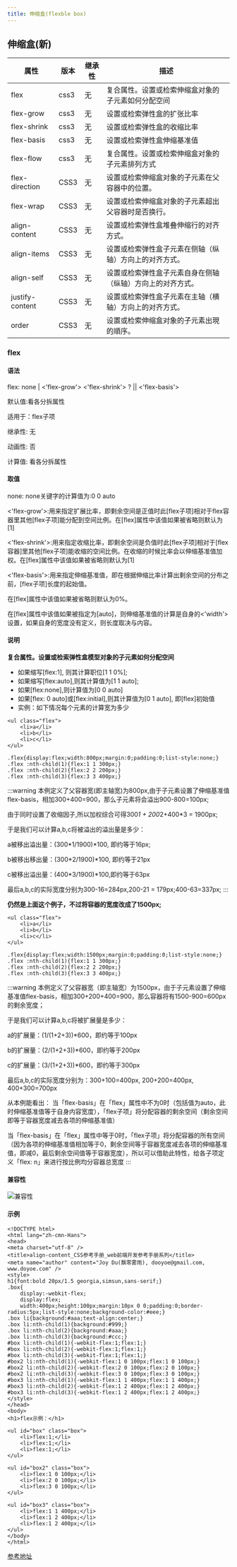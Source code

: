 ```yaml
---
title: 伸缩盒(flexble box)
---
```

## 伸缩盒(新)

属性 | 版本 | 继承性 | 描述
---|---|---|---
flex | css3 | 无 | 复合属性。设置或检索伸缩盒对象的子元素如何分配空间
flex-grow | css3 | 无 | 设置或检索弹性盒的扩张比率
flex-shrink | css3 | 无 | 设置或检索弹性盒的收缩比率
flex-basis | css3 | 无 | 设置或检索弹性盒伸缩基准值
flex-flow | css3 | 无 | 复合属性。设置或检索伸缩盒对象的子元素排列方式
flex-direction | CSS3 | 无 | 设置或检索伸缩盒对象的子元素在父容器中的位置。
flex-wrap | CSS3 | 无 | 设置或检索伸缩盒对象的子元素超出父容器时是否换行。
align-content | CSS3 | 无 | 设置或检索弹性盒堆叠伸缩行的对齐方式。
align-items | CSS3 | 无 | 设置或检索弹性盒子元素在侧轴（纵轴）方向上的对齐方式。
align-self | CSS3 | 无 | 设置或检索弹性盒子元素自身在侧轴（纵轴）方向上的对齐方式。
justify-content | CSS3 | 无 | 设置或检索弹性盒子元素在主轴（横轴）方向上的对齐方式。
order | CSS3 | 无 | 设置或检索伸缩盒对象的子元素出現的順序。

### flex
#### 语法
flex: none | <'flex-grow'> <'flex-shrink'> ? || <'flex-basis'>

默认值:看各分拆属性

适用于：flex子项

继承性: 无

动画性: 否

计算值: 看各分拆属性

#### 取值
none: none关键字的计算值为:0 0 auto

<'flex-grow'>:用来指定扩展比率，即剩余空间是正值时此[flex子项]相对于flex容器里其他[flex子项]能分配到空间比例。在[flex]属性中该值如果被省略则默认为[1]

<'flex-shrink'>:用来指定收缩比率，即剩余空间是负值时此[flex子项]相对于[flex容器]里其他[flex子项]能收缩的空间比例。在收缩的时候比率会以伸缩基准值加权。在[flex]属性中该值如果被省略则默认为[1]

<'flex-basis'>:用来指定伸缩基准值，即在根据伸缩比率计算出剩余空间的分布之前，[flex子项]长度的起始值。

在[flex]属性中该值如果被省略则默认为0%。

在[flex]属性中该值如果被指定为[auto]，则伸缩基准值的计算是自身的<'width'>设置，如果自身的宽度没有定义，则长度取决与内容。

#### 说明
**复合属性。设置或检索弹性盒模型对象的子元素如何分配空间**
+ 如果缩写[flex:1], 则其计算职位[1 1 0%];
+ 如果缩写[flex:auto],则其计算值为[1 1 auto];
+ 如果[flex:none],则计算值为[0 0 auto]
+ 如果[flex: 0 auto]或[flex:initial],则其计算值为[0 1 auto], 即[flex]初始值
+ 实例：如下情况每个元素的计算宽为多少

```
<ul class="flex">
    <li>a</li>
    <li>b</li>
    <li>c</li>
</ul>

.flex{display:flex;width:800px;margin:0;padding:0;list-style:none;}
.flex :nth-child(1){flex:1 1 300px;}
.flex :nth-child(2){flex:2 2 200px;}
.flex :nth-child(3){flex:3 3 400px;}
```
:::warning
本例定义了父容器宽(即主轴宽)为800px,由于子元素设置了伸缩基准值flex-basis，相加300+400=900，那么子元素将会溢出900-800=100px;

由于同时设置了收缩因子,所以加权综合可得300*1 + 200*2+400*3 = 1900px;

于是我们可以计算a,b,c将被溢出的溢出量是多少：

a被移出溢出量：(300*1/1900)*100, 即约等于16px;

b被移出移出量：(300*2/1900)*100, 即约等于21px

c被移出溢出量：(400*3/1900)*100,即约等于63px

最后a,b,c的实际宽度分别为300-16=284px,200-21 = 179px;400-63=337px;
:::

**仍然是上面这个例子，不过将容器的宽度改成了1500px;**
```
<ul class="flex">
    <li>a</li>
    <li>b</li>
    <li>c</li>
</ul>

.flex{display:flex;width:1500px;margin:0;padding:0;list-style:none;}
.flex :nth-child(1){flex:1 1 300px;}
.flex :nth-child(2){flex:2 2 200px;}
.flex :nth-child(3){flex:3 3 400px;}
```
:::warning
本例定义了父容器宽（即主轴宽）为1500px，由于子元素设置了伸缩基准值flex-basis，相加300+200+400=900，那么容器将有1500-900=600px的剩余宽度；

于是我们可以计算a,b,c将被扩展量是多少：

a的扩展量：(1/(1+2+3))*600，即约等于100px

b的扩展量：(2/(1+2+3))*600，即约等于200px

c的扩展量：(3/(1+2+3))*600，即约等于300px

最后a,b,c的实际宽度分别为：300+100=400px, 200+200=400px, 400+300=700px

从本例能看出：
当「flex-basis」在「flex」属性中不为0时（包括值为auto，此时伸缩基准值等于自身内容宽度），「flex子项」将分配容器的剩余空间（剩余空间即等于容器宽度减去各项的伸缩基准值）

当「flex-basis」在「flex」属性中等于0时，「flex子项」将分配容器的所有空间（因为各项的伸缩基准值相加等于0，剩余空间等于容器宽度减去各项的伸缩基准值，即减0，最后剩余空间值等于容器宽度），所以可以借助此特性，给各子项定义「flex: n」来进行按比例均分容器总宽度
:::

#### 兼容性 
![兼容性]('./images/WechatIMG92.png')

#### 示例

```
<!DOCTYPE html>
<html lang="zh-cmn-Hans">
<head>
<meta charset="utf-8" />
<title>align-content_CSS参考手册_web前端开发参考手册系列</title>
<meta name="author" content="Joy Du(飘零雾雨), dooyoe@gmail.com, www.doyoe.com" />
<style>
h1{font:bold 20px/1.5 georgia,simsun,sans-serif;}
.box{
	display:-webkit-flex;
	display:flex;
	width:400px;height:100px;margin:10px 0 0;padding:0;border-radius:5px;list-style:none;background-color:#eee;}
.box li{background:#aaa;text-align:center;}
.box li:nth-child(1){background:#999;}
.box li:nth-child(2){background:#aaa;}
.box li:nth-child(3){background:#ccc;}
#box li:nth-child(1){-webkit-flex:1;flex:1;}
#box li:nth-child(2){-webkit-flex:1;flex:1;}
#box li:nth-child(3){-webkit-flex:1;flex:1;}
#box2 li:nth-child(1){-webkit-flex:1 0 100px;flex:1 0 100px;}
#box2 li:nth-child(2){-webkit-flex:2 0 100px;flex:2 0 100px;}
#box2 li:nth-child(3){-webkit-flex:3 0 100px;flex:3 0 100px;}
#box3 li:nth-child(1){-webkit-flex:1 1 400px;flex:1 1 400px;}
#box3 li:nth-child(2){-webkit-flex:1 2 400px;flex:1 2 400px;}
#box3 li:nth-child(3){-webkit-flex:1 2 400px;flex:1 2 400px;}
</style>
</head>
<body>
<h1>flex示例：</h1>

<ul id="box" class="box">
	<li>flex:1;</li>
	<li>flex:1;</li>
	<li>flex:1;</li>
</ul>

<ul id="box2" class="box">
	<li>flex:1 0 100px;</li>
	<li>flex:2 0 100px;</li>
	<li>flex:3 0 100px;</li>
</ul>

<ul id="box3" class="box">
	<li>flex:1 1 400px;</li>
	<li>flex:1 2 400px;</li>
	<li>flex:1 2 400px;</li>
</ul>
</body>
</html>
```



[参考地址](http://css.doyoe.com/)